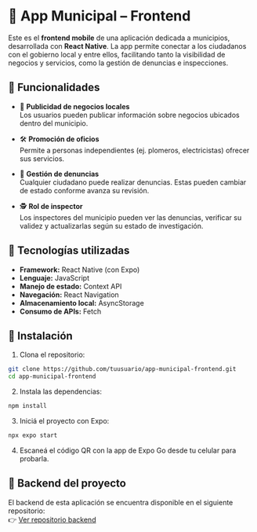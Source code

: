 # 📱 App Municipal – Frontend

Este es el **frontend mobile** de una aplicación dedicada a municipios, desarrollada con **React Native**. La app permite conectar a los ciudadanos con el gobierno local y entre ellos, facilitando tanto la visibilidad de negocios y servicios, como la gestión de denuncias e inspecciones.

## 🌟 Funcionalidades

- 📢 **Publicidad de negocios locales**  
  Los usuarios pueden publicar información sobre negocios ubicados dentro del municipio.

- 🛠️ **Promoción de oficios**  
  Permite a personas independientes (ej. plomeros, electricistas) ofrecer sus servicios.

- 🚨 **Gestión de denuncias**  
  Cualquier ciudadano puede realizar denuncias. Estas pueden cambiar de estado conforme avanza su revisión.

- 🕵️ **Rol de inspector**  
  Los inspectores del municipio pueden ver las denuncias, verificar su validez y actualizarlas según su estado de investigación.

## 🧱 Tecnologías utilizadas

- **Framework:** React Native (con Expo)
- **Lenguaje:** JavaScript
- **Manejo de estado:** Context API
- **Navegación:** React Navigation
- **Almacenamiento local:** AsyncStorage
- **Consumo de APIs:** Fetch

## 🚀 Instalación

1. Clona el repositorio:

```bash
git clone https://github.com/tuusuario/app-municipal-frontend.git
cd app-municipal-frontend
```

2. Instala las dependencias:

```bash
npm install
```

3. Iniciá el proyecto con Expo:

```bash
npx expo start
```

4. Escaneá el código QR con la app de Expo Go desde tu celular para probarla.

## 🔗 Backend del proyecto

El backend de esta aplicación se encuentra disponible en el siguiente repositorio:  
👉 [Ver repositorio backend](https://github.com/MontiNahuel/TPO-DA1-Back-End)
